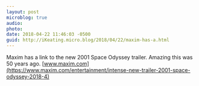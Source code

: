 ```yaml
---
layout: post
microblog: true
audio: 
photo: 
date: 2018-04-22 11:46:03 -0500
guid: http://iKeating.micro.blog/2018/04/22/maxim-has-a.html
---
```

Maxim has a link to the new 2001 Space Odyssey trailer.  Amazing this was 50 years ago.  [www.maxim.com](https://www.maxim.com/entertainment/intense-new-trailer-2001-space-odyssey-2018-4)
